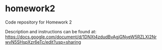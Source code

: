 # homework2
Code repository for Homework 2

Description and instructions can be found at: https://docs.google.com/document/d/1DNXt4zdudBvAgjGNyeW5RZLXl2NrwvN5SHspXzr6eTc/edit?usp=sharing
